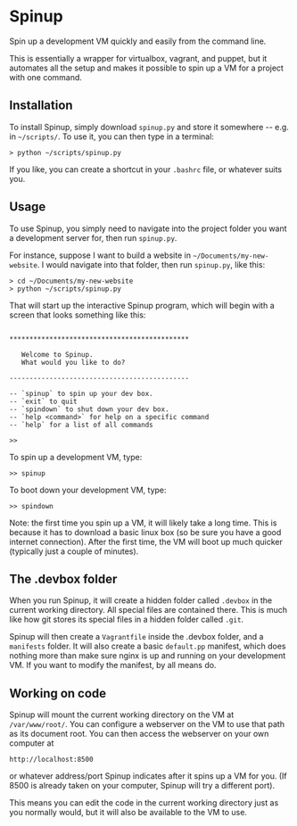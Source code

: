 Spinup
======

Spin up a development VM quickly and easily from the command line. 


This is essentially a wrapper for virtualbox, vagrant, and puppet, but it automates all the setup and makes it possible to spin up a VM for a project with one command.

Installation
------------

To install Spinup, simply download `spinup.py` and store it somewhere -- e.g. in `~/scripts/`. To use it, you can then type in a terminal:

    > python ~/scripts/spinup.py

If you like, you can create a shortcut in your `.bashrc` file, or whatever suits you.

Usage
-----

To use Spinup, you simply need to navigate into the project folder you want a development server for, then run `spinup.py`. 

For instance, suppose I want to build a website in `~/Documents/my-new-website`. I would navigate into that folder, then run `spinup.py`, like this:

    > cd ~/Documents/my-new-website
    > python ~/scripts/spinup.py 

That will start up the interactive Spinup program, which will begin with a screen that looks something like this: 

```

*********************************************

   Welcome to Spinup.
   What would you like to do?

---------------------------------------------

-- `spinup` to spin up your dev box.
-- `exit` to quit
-- `spindown` to shut down your dev box.
-- `help <command>` for help on a specific command
-- `help` for a list of all commands

>> 

```

To spin up a development VM, type: 

    >> spinup 

To boot down your development VM, type: 

    >> spindown

Note: the first time you spin up a VM, it will likely take a long time. This is because it has to download a basic linux box (so be sure you have a good internet connection). After the first time, the VM will boot up much quicker (typically just a couple of minutes). 

The .devbox folder 
------------------

When you run Spinup, it will create a hidden folder called `.devbox` in the current working directory. All special files are contained there. This is much like how git stores its special files in a hidden folder called `.git`. 

Spinup will then create a `Vagrantfile` inside the .devbox folder, and a `manifests` folder. It will also create a basic `default.pp` manifest, which does nothing more than make sure nginx is up and running on your development VM. If you want to modify the manifest, by all means do.

Working on code
---------------

Spinup will mount the current working directory on the VM at `/var/www/root/`. You can configure a webserver on the VM to use that path as its document root. You can then access the webserver on your own computer at 

    http://localhost:8500

or whatever address/port Spinup indicates after it spins up a VM for you. (If 8500 is already taken on your computer, Spinup will try a different port). 

This means you can edit the code in the current working directory just as you normally would, but it will also be available to the VM to use.